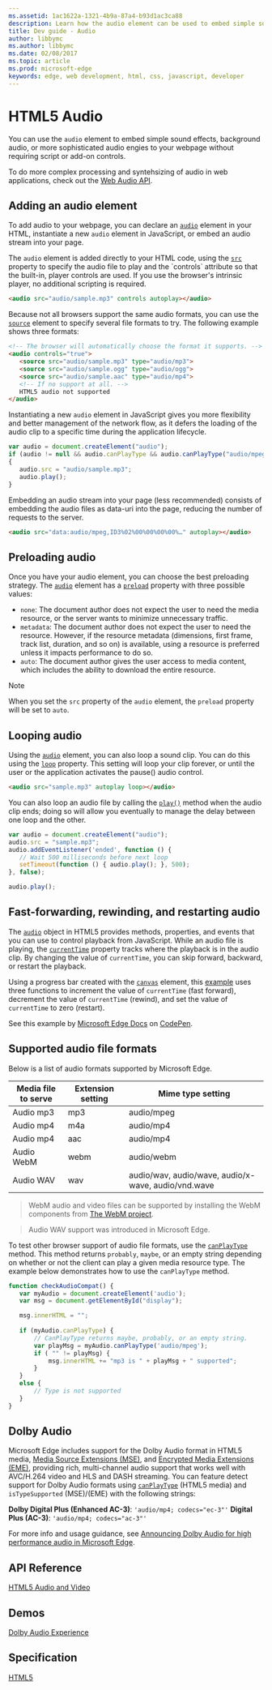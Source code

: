 ```yaml
---
ms.assetid: 1ac1622a-1321-4b9a-87a4-b93d1ac3ca88
description: Learn how the audio element can be used to embed simple sound effects, background audio, or more sophisticated audio engines to your webpage.
title: Dev guide - Audio
author: libbymc
ms.author: libbymc
ms.date: 02/08/2017
ms.topic: article
ms.prod: microsoft-edge
keywords: edge, web development, html, css, javascript, developer
---
```


# HTML5 Audio

You can use the `audio` element to embed simple sound effects, background audio, or more sophisticated audio engies to your webpage without requiring script or add-on controls.

To do more complex processing and syntehsizing of audio in web applications, check out the [Web Audio API](./../multimedia/web-Audio.md). 

## Adding an audio element

To add audio to your webpage, you can declare an [`audio`](https://msdn.microsoft.com/library/hh772923(v=vs.85).aspx) element in your HTML, instantiate a new `audio` element in JavaScript, or embed an audio stream into your page. 

The `audio` element is added directly to your HTML code, using the [`src`](https://msdn.microsoft.com/library/ff974762(v=vs.85).aspx) property to specify the audio file to play and the `controls` attribute so that the built-in, player controls are used. If you use the browser's intrinsic player, no additional scripting is required.

``` html
<audio src="audio/sample.mp3" controls autoplay></audio>
```

Because not all browsers support the same audio formats, you can use the [`source`](https://msdn.microsoft.com/library/ff975070(v=vs.85).aspx) element to specify several file formats to try. The following example shows three formats:

``` html
<!-- The browser will automatically choose the format it supports. -->
<audio controls="true">
   <source src="audio/sample.mp3" type="audio/mp3"> 
   <source src="audio/sample.ogg" type="audio/ogg"> 
   <source src="audio/sample.aac" type="audio/mp4"> 
   <!-- If no support at all. -->
   HTML5 audio not supported 
</audio>
```

Instantiating a new `audio` element in JavaScript gives you more flexibility and better management of the network flow, as it defers the loading of the audio clip to a specific time during the application lifecycle.

``` js
var audio = document.createElement("audio");
if (audio != null && audio.canPlayType && audio.canPlayType("audio/mpeg"))
{
   audio.src = "audio/sample.mp3";
   audio.play();
}
```

Embedding an audio stream into your page (less recommended) consists of embedding the audio files as data-uri into the page, reducing the number of requests to the server. 

``` html
<audio src="data:audio/mpeg,ID3%02%00%00%00%00%…" autoplay></audio>
```

## Preloading audio

Once you have your audio element, you can choose the best preloading strategy. The [`audio`](https://msdn.microsoft.com/library/hh772923(v=vs.85).aspx) element has a [`preload`](https://msdn.microsoft.com/library/ff974759(v=vs.85).aspx) property with three possible values:

* `none`: The document author does not expect the user to need the media resource, or the server wants to minimize unnecessary traffic.
* `metadata`: The document author does not expect the user to need the resource. However, if the resource metadata (dimensions, first frame, track list, duration, and so on) is available, using a resource is preferred unless it impacts performance to do so.
* `auto`: The document author gives the user access to media content, which includes the ability to download the entire resource.

> [!NOTE]
> When you set the `src` property of the `audio` element, the `preload` property will be set to `auto`.


## Looping audio

Using the [`audio`](https://msdn.microsoft.com/library/hh772923(v=vs.85).aspx) element, you can also loop a sound clip. You can do this using the [`loop`](https://msdn.microsoft.com/library/ff974753(v=vs.85).aspx) property. This setting will loop your clip forever, or until the user or the application activates the pause() audio control.

``` html 
<audio src="sample.mp3" autoplay loop></audio>
```

You can also loop an audio file by calling the [`play()`](https://msdn.microsoft.com/library/ff975194(v=vs.85).aspx) method when the audio clip ends; doing so will allow you eventually to manage the delay between one loop and the other.

``` js
var audio = document.createElement("audio");
audio.src = "sample.mp3";
audio.addEventListener('ended', function () {
   // Wait 500 milliseconds before next loop
   setTimeout(function () { audio.play(); }, 500);
}, false);

audio.play(); 
```

## Fast-forwarding, rewinding, and restarting audio

The [`audio`](https://msdn.microsoft.com/library/hh772923(v=vs.85).aspx) object in HTML5 provides methods, properties, and events that you can use to control playback from JavaScript. While an audio file is playing, the [`currentTime`](https://msdn.microsoft.com/library/ff974748(v=vs.85).aspx) property tracks where the playback is in the audio clip. By changing the value of `currentTime`, you can skip forward, backward, or restart the playback. 

Using a progress bar created with the [`canvas`](https://msdn.microsoft.com/library/ff975062(v=vs.85).aspx) element, this [example](https://codepen.io/MicrosoftEdgeDocumentation/pen/wGGGRp) uses three functions to increment the value of `currentTime` (fast forward), decrement the value of `currentTime` (rewind), and set the value of `currentTime` to zero (restart). 

<div class="codepen-wrap"><p data-height="300" data-theme-id="23761" data-slug-hash="wGGGRp" data-default-tab="result" data-user="MicrosoftEdgeDocumentation" data-embed-version="2" data-editable="true" class="codepen">See this example by <a href="https://codepen.io/MicrosoftEdgeDocumentation">Microsoft Edge Docs</a> on <a href="https://codepen.io/MicrosoftEdgeDocumentation/pen/wGGGRp">CodePen</a>.</p></div><script async src="//assets.codepen.io/assets/embed/ei.js"></script>

## Supported audio file formats 

Below is a list of audio formats supported by Microsoft Edge.

| Media file to serve  | Extension setting | Mime type setting |
| -------------------- | ----------------- | --------------- | 
Audio mp3 | mp3 | audio/mpeg 
Audio mp4 | m4a | audio/mp4 
Audio mp4 | aac | audio/mp4
Audio WebM | webm | audio/webm 
Audio WAV | wav | audio/wav, audio/wave, audio/x-wave, audio/vnd.wave 

> WebM audio and video files can be supported by installing the WebM components from [The WebM project](http://go.microsoft.com/fwlink/p/?LinkID=218894). 

> Audio WAV support was introduced in Microsoft Edge.

To test other browser support of audio file formats, use the [`canPlayType`](https://msdn.microsoft.com/library/ff975191(v=vs.85).aspx) method. This method returns `probably`, `maybe`, or an empty string depending on whether or not the client can play a given media resource type. The example below demonstrates how to use the `canPlayType` method.

``` js
function checkAudioCompat() {
   var myAudio = document.createElement('audio');
   var msg = document.getElementById("display");

   msg.innerHTML = "";
   
   if (myAudio.canPlayType) {
       // CanPlayType returns maybe, probably, or an empty string.
       var playMsg = myAudio.canPlayType('audio/mpeg');
       if ( "" != playMsg) {
           msg.innerHTML += "mp3 is " + playMsg + " supported";
       }
   }
   else {
       // Type is not supported               
   }
}
```

## Dolby Audio

Microsoft Edge includes support for the Dolby Audio format in HTML5 media, [Media Source Extensions (MSE)](../multimedia/media-source-extensions.md), and [Encrypted Media Extensions (EME)](../multimedia/encrypted-media-extensions.md), providing rich, multi-channel audio support that works well with AVC/H.264 video and HLS and DASH streaming. You can feature detect support for Dolby Audio formats using [`canPlayType`](https://msdn.microsoft.com/en-us/library/ff975191(v=vs.85).aspx) (HTML5 media) and `isTypeSupported` (MSE)/(EME) with the following strings:

**Dolby Digital Plus (Enhanced AC-3)**: `'audio/mp4; codecs="ec-3"'`
**Digital Plus (AC-3)**: `'audio/mp4; codecs="ac-3"'` 

For more info and usage guidance, see [Announcing Dolby Audio for high performance audio in Microsoft Edge](http://go.microsoft.com/fwlink/p/?LinkID=615479).




## API Reference
[HTML5 Audio and Video](https://msdn.microsoft.com/library/hh772500(v=vs.85).aspx)

## Demos
[Dolby Audio Experience](https://developer.microsoft.com/en-us/microsoft-edge/testdrive/demos/dolbyaudioexperience/)

## Specification
[HTML5](https://www.w3.org/TR/html5/)
